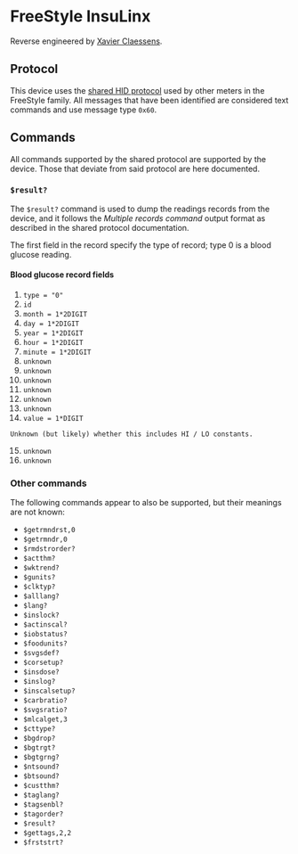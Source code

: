<!--
SPDX-FileCopyrightText: 2016 The Glucometer Protocols Authors

SPDX-License-Identifier: CC-BY-SA-4.0
-->

# FreeStyle InsuLinx

Reverse engineered by [Xavier Claessens](mailto:xclaesse@gmail.com).

## Protocol

This device uses the [shared HID protocol](shared-hid-protocol.md) used by other
meters in the FreeStyle family. All messages that have been identified are
considered text commands and use message type `0x60`.

## Commands

All commands supported by the shared protocol are supported by the device. Those
that deviate from said protocol are here documented.

### `$result?`

The `$result?` command is used to dump the readings records from the device, and
it follows the *Multiple records command* output format as described in the
shared protocol documentation.

The first field in the record specify the type of record; type 0 is a blood
glucose reading.

#### Blood glucose record fields

  1. `type = "0"`
  2. `id`
  3. `month = 1*2DIGIT`
  4. `day = 1*2DIGIT`
  5. `year = 1*2DIGIT`
  6. `hour = 1*2DIGIT`
  7. `minute = 1*2DIGIT`
  8. `unknown`
  9. `unknown`
  10. `unknown`
  11. `unknown`
  12. `unknown`
  13. `unknown`
  14. `value = 1*DIGIT`

    Unknown (but likely) whether this includes HI / LO constants.

  15. `unknown`
  16. `unknown`

### Other commands

The following commands appear to also be supported, but their meanings are not
known:

  * `$getrmndrst,0`
  * `$getrmndr,0`
  * `$rmdstrorder?`
  * `$actthm?`
  * `$wktrend?`
  * `$gunits?`
  * `$clktyp?`
  * `$alllang?`
  * `$lang?`
  * `$inslock?`
  * `$actinscal?`
  * `$iobstatus?`
  * `$foodunits?`
  * `$svgsdef?`
  * `$corsetup?`
  * `$insdose?`
  * `$inslog?`
  * `$inscalsetup?`
  * `$carbratio?`
  * `$svgsratio?`
  * `$mlcalget,3`
  * `$cttype?`
  * `$bgdrop?`
  * `$bgtrgt?`
  * `$bgtgrng?`
  * `$ntsound?`
  * `$btsound?`
  * `$custthm?`
  * `$taglang?`
  * `$tagsenbl?`
  * `$tagorder?`
  * `$result?`
  * `$gettags,2,2`
  * `$frststrt?`
